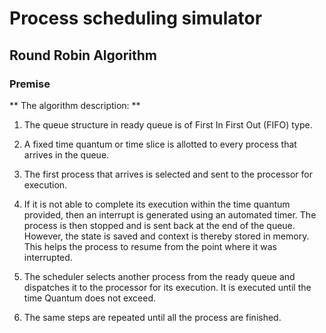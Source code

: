 # Process scheduling simulator

## Round Robin Algorithm


### Premise


** The algorithm description: **

1. The queue structure in ready queue is of First In First Out (FIFO) type.

2. A fixed time quantum or time slice is allotted to every process that arrives in the queue.

3. The first process that arrives is selected and sent to the processor for execution. 
   
4. If it is not able to complete its execution within the time quantum provided, 
   then an interrupt is generated using an automated timer. The process is then stopped and 
   is sent back at the end of the queue. However, the state is saved and context is thereby 
   stored in memory. This helps the process to resume from the point where it was interrupted.

5. The scheduler selects another process from the ready queue and dispatches it to the processor for its execution. 
   It is executed until the time Quantum does not exceed.

6. The same steps are repeated until all the process are finished.




